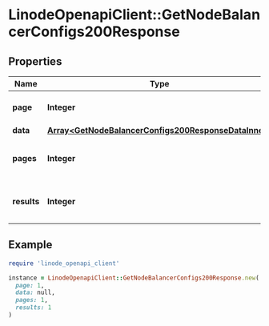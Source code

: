 # LinodeOpenapiClient::GetNodeBalancerConfigs200Response

## Properties

| Name | Type | Description | Notes |
| ---- | ---- | ----------- | ----- |
| **page** | **Integer** | __Read-only__ The current [page](https://techdocs.akamai.com/linode-api/reference/pagination). | [optional][readonly] |
| **data** | [**Array&lt;GetNodeBalancerConfigs200ResponseDataInner&gt;**](GetNodeBalancerConfigs200ResponseDataInner.md) |  | [optional] |
| **pages** | **Integer** | __Read-only__ The total number of [pages](https://techdocs.akamai.com/linode-api/reference/pagination). | [optional][readonly] |
| **results** | **Integer** | __Read-only__ The total number of results. | [optional][readonly] |

## Example

```ruby
require 'linode_openapi_client'

instance = LinodeOpenapiClient::GetNodeBalancerConfigs200Response.new(
  page: 1,
  data: null,
  pages: 1,
  results: 1
)
```

